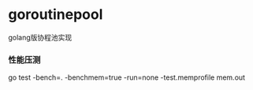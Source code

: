 # goroutinepool
golang版协程池实现
### 性能压测
go test -bench=. -benchmem=true -run=none -test.memprofile mem.out
